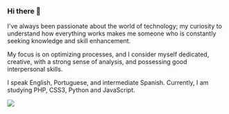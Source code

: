 ### Hi there 👋
I've always been passionate about the world of technology; my curiosity to understand how everything works makes me someone who is constantly seeking knowledge and skill enhancement.

My focus is on optimizing processes, and I consider myself dedicated, creative, with a strong sense of analysis, and possessing good interpersonal skills.

I speak English, Portuguese, and intermediate Spanish. Currently, I am studying PHP, CSS3, Python and JavaScript.


  <a href="https://www.linkedin.com/in/diogo-santos-a100881a4/" alt="LinkedIN" target="_blank">
    <img src="https://img.shields.io/badge/-Linkedin-0e76a8?style=for-the-badge&logo=Linkedin&logoColor=white&link=https://www.linkedin.com/in/diogo-santos-a100881a4" />
  </a>
  
  


<!--
**garciasdiogo/garciasdiogo** is a ✨ _special_ ✨ repository because its `README.md` (this file) appears on your GitHub profile.

Here are some ideas to get you started:

- 🔭 I’m currently working on ...
- 🌱 I’m currently learning ...
- 👯 I’m looking to collaborate on ...
- 🤔 I’m looking for help with ...
- 💬 Ask me about ...
- 📫 How to reach me: ...
- 😄 Pronouns: ...
- ⚡ Fun fact: ...
-->
